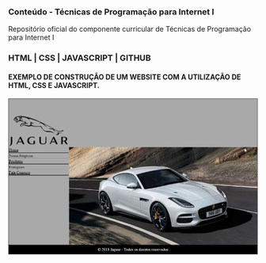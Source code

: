 ### Conteúdo - Técnicas de Programação para Internet I

Repositório oficial do componente curricular de Técnicas de Programação para Internet I

### HTML | CSS | JAVASCRIPT | GITHUB

#### EXEMPLO DE CONSTRUÇÃO DE UM WEBSITE COM A UTILIZAÇÃO DE HTML, CSS E JAVASCRIPT.

<img src="img/jaguar.png">
